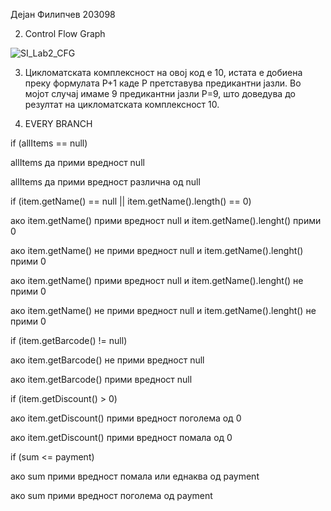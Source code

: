 Дејан Филипчев 203098

2. Control Flow Graph 

![SI_Lab2_CFG](https://github.com/DejanFilipchev/SI_2024_lab2_203098/assets/166148306/7ef9fd6c-c0a0-45c5-ac53-da5cd3dc13e3)

3. Цикломатската комплексност на овој код е 10, истата е добиена преку формулата P+1 каде P претставува предикантни јазли. Во мојот случај имаме 9 предикантни јазли P=9, што доведува до резултат на цикломатската комплексност 10.

4. EVERY BRANCH

if (allItems == null)

allItems да прими вредност null

allItems да прими вредност различна од null

if (item.getName() == null || item.getName().length() == 0)

ако item.getName() прими вредност null и item.getName().lenght() прими 0

ако item.getName() не прими вредност null и item.getName().lenght() прими 0

ако item.getName() прими вредност null и item.getName().lenght() не прими 0

ако item.getName() не прими вредност null и item.getName().lenght() не прими 0

if (item.getBarcode() != null)

ако item.getBarcode() не прими вредност null

ако item.getBarcode() прими вредност null

if (item.getDiscount() > 0)

ако item.getDiscount() прими вредност поголема од 0

ако item.getDiscount() прими вредност помала од 0

if (sum <= payment)

ако sum прими вредност помала или еднаква од payment

ако sum прими вредност поголема од payment

